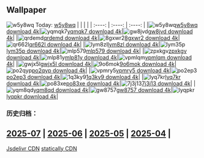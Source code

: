 ## Wallpaper
![w5y8wq](https://w.wallhaven.cc/full/w5/wallhaven-w5y8wq.png) Today: [w5y8wq](https://th.wallhaven.cc/small/w5/w5y8wq.jpg)
|      |      |      |
| :----: | :----: | :----: |
|![w5y8wq](https://th.wallhaven.cc/small/w5/w5y8wq.jpg)[w5y8wq download 4k](https://wallhaven.cc/w/w5y8wq)|![yqmqk7](https://th.wallhaven.cc/small/yq/yqmqk7.jpg)[yqmqk7 download 4k](https://wallhaven.cc/w/yqmqk7)|![gw8jvd](https://th.wallhaven.cc/small/gw/gw8jvd.jpg)[gw8jvd download 4k](https://wallhaven.cc/w/gw8jvd)|
|![qrdemd](https://th.wallhaven.cc/small/qr/qrdemd.jpg)[qrdemd download 4k](https://wallhaven.cc/w/qrdemd)|![8gxwr2](https://th.wallhaven.cc/small/8g/8gxwr2.jpg)[8gxwr2 download 4k](https://wallhaven.cc/w/8gxwr2)|![qr662l](https://th.wallhaven.cc/small/qr/qr662l.jpg)[qr662l download 4k](https://wallhaven.cc/w/qr662l)|
|![lym8zl](https://th.wallhaven.cc/small/ly/lym8zl.jpg)[lym8zl download 4k](https://wallhaven.cc/w/lym8zl)|![lym35p](https://th.wallhaven.cc/small/ly/lym35p.jpg)[lym35p download 4k](https://wallhaven.cc/w/lym35p)|![mlp579](https://th.wallhaven.cc/small/ml/mlp579.jpg)[mlp579 download 4k](https://wallhaven.cc/w/mlp579)|
|![zpxkgv](https://th.wallhaven.cc/small/zp/zpxkgv.jpg)[zpxkgv download 4k](https://wallhaven.cc/w/zpxkgv)|![mlp81y](https://th.wallhaven.cc/small/ml/mlp81y.jpg)[mlp81y download 4k](https://wallhaven.cc/w/mlp81y)|![vpmlqm](https://th.wallhaven.cc/small/vp/vpmlqm.jpg)[vpmlqm download 4k](https://wallhaven.cc/w/vpmlqm)|
|![gwjx5l](https://th.wallhaven.cc/small/gw/gwjx5l.jpg)[gwjx5l download 4k](https://wallhaven.cc/w/gwjx5l)|![9o6mok](https://th.wallhaven.cc/small/9o/9o6mok.jpg)[9o6mok download 4k](https://wallhaven.cc/w/9o6mok)|![po2qyp](https://th.wallhaven.cc/small/po/po2qyp.jpg)[po2qyp download 4k](https://wallhaven.cc/w/po2qyp)|
|![vpmry5](https://th.wallhaven.cc/small/vp/vpmry5.jpg)[vpmry5 download 4k](https://wallhaven.cc/w/vpmry5)|![po2ep3](https://th.wallhaven.cc/small/po/po2ep3.jpg)[po2ep3 download 4k](https://wallhaven.cc/w/po2ep3)|![1q3ky9](https://th.wallhaven.cc/small/1q/1q3ky9.jpg)[1q3ky9 download 4k](https://wallhaven.cc/w/1q3ky9)|
|![lyq7kr](https://th.wallhaven.cc/small/ly/lyq7kr.jpg)[lyq7kr download 4k](https://wallhaven.cc/w/lyq7kr)|![po83xe](https://th.wallhaven.cc/small/po/po83xe.jpg)[po83xe download 4k](https://wallhaven.cc/w/po83xe)|![7j3j13](https://th.wallhaven.cc/small/7j/7j3j13.jpg)[7j3j13 download 4k](https://wallhaven.cc/w/7j3j13)|
|![yqm8qd](https://th.wallhaven.cc/small/yq/yqm8qd.jpg)[yqm8qd download 4k](https://wallhaven.cc/w/yqm8qd)|![gw8757](https://th.wallhaven.cc/small/gw/gw8757.jpg)[gw8757 download 4k](https://wallhaven.cc/w/gw8757)|![lyqpkr](https://th.wallhaven.cc/small/ly/lyqpkr.jpg)[lyqpkr download 4k](https://wallhaven.cc/w/lyqpkr)|

### 历史归档：
[2025-07](https://github.com/april-projects/april-wallpaper/tree/main/picture/2025-07/) | [2025-06](https://github.com/april-projects/april-wallpaper/tree/main/picture/2025-06/) | [2025-05](https://github.com/april-projects/april-wallpaper/tree/main/picture/2025-05/) | [2025-04](https://github.com/april-projects/april-wallpaper/tree/main/picture/2025-04/) | 
---
[Jsdelivr CDN](https://cdn.jsdelivr.net/gh/april-projects/april-wallpaper/api.json)
[statically CDN](https://cdn.statically.io/gh/april-projects/april-wallpaper/main/api.json)